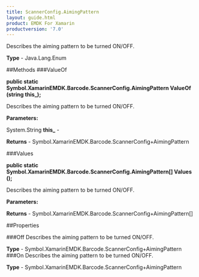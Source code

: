 ```yaml
---
title: ScannerConfig.AimingPattern
layout: guide.html
product: EMDK For Xamarin 
productversion: '7.0' 
---
```

Describes the aiming pattern to be turned ON/OFF.

**Type** - Java.Lang.Enum

##Methods
###ValueOf

**public static Symbol.XamarinEMDK.Barcode.ScannerConfig.AimingPattern ValueOf (string this_);**

Describes the aiming pattern to be turned ON/OFF.

**Parameters:**

System.String **this_**  - 
        

**Returns** - Symbol.XamarinEMDK.Barcode.ScannerConfig+AimingPattern

###Values

**public static Symbol.XamarinEMDK.Barcode.ScannerConfig.AimingPattern[] Values ();**

Describes the aiming pattern to be turned ON/OFF.

**Parameters:**

**Returns** - Symbol.XamarinEMDK.Barcode.ScannerConfig+AimingPattern[]

##Properties

###Off
Describes the aiming pattern to be turned ON/OFF.

**Type** - Symbol.XamarinEMDK.Barcode.ScannerConfig+AimingPattern
###On
Describes the aiming pattern to be turned ON/OFF.

**Type** - Symbol.XamarinEMDK.Barcode.ScannerConfig+AimingPattern
